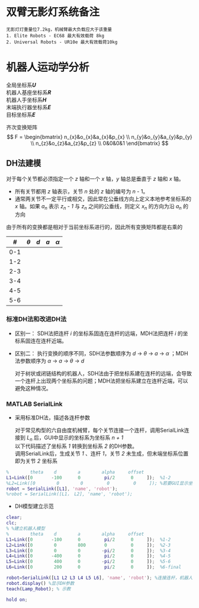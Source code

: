 # 双臂无影灯系统备注

    无影灯灯重量位7.2kg，机械臂最大负载应大于该重量
    1. Elite Robots - EC68 最大有效载荷 8kg
    2. Universal Robots - UR10e 最大有效载荷10kg
 
# 机器人运动学分析

全局坐标系***U***\
机器人基座坐标系***R***\
机器人手坐标系***H***\
末端执行器坐标系***E***\
目标坐标系***E***

齐次变换矩阵
$$
F = \begin{bmatrix} n_{x}&o_{x}&a_{x}&p_{x} \\ n_{y}&o_{y}&a_{y}&p_{y} \\ 
                       n_{z}&o_{z}&a_{z}&p_{z} \\ 0&0&0&1 
    \end{bmatrix}
$$

## DH法建模

对于每个关节都必须指定一个 *z* 轴和一个 *x* 轴，*y* 轴总是垂直于 *z* 轴和 *x* 轴。

- 所有关节都用 *z* 轴表示，关节 *n* 处的 *z* 轴的编号为 *n* \- 1。
- 通常两关节不一定平行或相交，因此常在公垂线方向上定义本地参考坐标系的 *x* 轴。如果 *a<sub>n</sub>* 表示 *z<sub>n</sub> \- 1* 与 *z<sub>n</sub>* 之间的公垂线，则定义 *x<sub>n</sub>* 的方向为沿 *a<sub>n</sub>* 的方向

由于所有的变换都是相对于当前坐标系进行的，因此所有变换矩阵都是右乘的

|  *#*  |   *θ*   |  *d*  |  *a*  |  *α*  |
| :-: |---|---|---|---|
| 0-1 |   |   |   |   |
| 1-2 |   |   |   |   |
| 2-3 |   |   |   |   |
| 3-4 |   |   |   |   |
| 4-5 |   |   |   |   |
| 5-6 |   |   |   |   |

### 标准DH法和改进DH法

- 区别一： SDH法把连杆 *i* 的坐标系固连在连杆的远端，MDH法把连杆 *i* 的坐标系固连在连杆近端。
- 区别二： 执行变换的顺序不同，SDH法参数顺序为 *d* -> *θ* -> *a* -> *α* ；MDH法参数顺序为 *α* -> *a* -> *θ* -> *d* 
  
  对于树状或闭链结构的机器人，SDH法由于把坐标系建在连杆的远端，会导致一个连杆上出现两个坐标系的问题；MDH法把坐标系建立在连杆近端，可以避免这种情况。

### MATLAB SerialLink
- 采用标准DH法，描述各连杆参数  
   
    对于常见构型的六自由度机械臂，每个关节连接一个连杆，调用SerialLink连接到 *L<sub>n</subb>* 后，GUI中显示的坐标系为坐标系 *n + 1*   
    以下代码描述了坐标系 *1* 转换到坐标系 *2* 的DH参数。  
    调用SerialLink后，生成关节 *1* 、连杆 *1*，关节 *2* 未生成，但末端坐标系位置即为关节 *2* 坐标系

```matlab
%        theta    d        a        alpha     offset
L1=Link([0       -100      0         pi/2      0     ]);  %1-2  
%L2=Link([0        0        0         0         0     ]); %若要GUI显示坐标系2原始位置，DH参数均取0即可
robot = SerialLink([L1], 'name', 'robot');
%robot = SerialLink([L1， L2], 'name', 'robot');
```

- DH模型建立示范

```matlab
clear;
clc;
% %建立机器人模型
%        theta    d        a        alpha     offset
L1=Link([0       -100      0         pi/2      0     ]);  %1-2  
L2=Link([0        0        800       0         0     ]);  %2-3  
L3=Link([0        0        0        -pi/2      0     ]);  %3-4  
L4=Link([0       -400      0         pi/2      0     ]);  %4-5  
L5=Link([0        400      0        -pi/2      0     ]);  %5-6  
L6=Link([0        200      0         pi/2      0     ]);  %6-final

robot=SerialLink([L1 L2 L3 L4 L5 L6], 'name', 'robot'); %连接连杆，机器人取名robot
robot.display() %显示DH参数
teach(Lamp_Robot); % 示教

hold on;
```